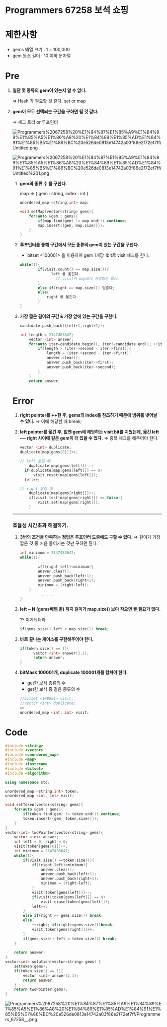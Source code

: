 # Programmers 67258 보석 쇼핑

# 제한사항

- gems 배열 크기 : 1 ~ 100,000
- gem 원소 길이 : 10 이하 문자열

# Pre

1. **일단 몇 종류의 gem이 있는지 알 수 없다.**

    ⇒ Hash 가 필요할 것 같다. set or map

2. **gem이 모두 선택되는 구간을 구하면 될 것 같다.**

    ⇒ 세그 트리   or  투포인터

    ![Programmers%2067258%20%E1%84%87%E1%85%A9%E1%84%89%E1%85%A5%E1%86%A8%20%E1%84%89%E1%85%AD%E1%84%91%E1%85%B5%E1%86%BC%20e526de0813e14742a03f86e2f72ef7ff/Untitled.png](Programmers%2067258%20%E1%84%87%E1%85%A9%E1%84%89%E1%85%A5%E1%86%A8%20%E1%84%89%E1%85%AD%E1%84%91%E1%85%B5%E1%86%BC%20e526de0813e14742a03f86e2f72ef7ff/Untitled.png)

    ![Programmers%2067258%20%E1%84%87%E1%85%A9%E1%84%89%E1%85%A5%E1%86%A8%20%E1%84%89%E1%85%AD%E1%84%91%E1%85%B5%E1%86%BC%20e526de0813e14742a03f86e2f72ef7ff/Untitled%201.png](Programmers%2067258%20%E1%84%87%E1%85%A9%E1%84%89%E1%85%A5%E1%86%A8%20%E1%84%89%E1%85%AD%E1%84%91%E1%85%B5%E1%86%BC%20e526de0813e14742a03f86e2f72ef7ff/Untitled%201.png)

    1. **gem의 종류 수 를 구한다.**

        map ⇒ {  gem : string,  index : int }

        ```cpp
        unordered_map <string,int> map;

        void setMap(vector<string> gems){
            for(auto &gem : gems){
                if(map.find(gem) != map.end()) continue;
                map.insert({gem, map.size()});
            }
        }
        ```

    2. **투포인터를 통해 구간에서 모든 종류의 gem이 있는 구간을 구한다.**
        - bitset <100001> 을 이용하여 gem 1개당 1bit로 visit 체크를 한다.

        ```cpp
        while(1){
        		if(visit.count() == map.size()){
        			  left 를 옮긴다.
        				// visit이 map보다 커질일은 없다.
        		}
        		else if(right == map.size()) 멈춘다;
        		else{
        		    right 를 옮긴다.
        		}
        }
        ```

    3. **가장 짧은 길이의 구간 & 가장 앞에 있는 구간을 구한다.**

        ```cpp
        candidate.push_back({left+1,right+1});

        int length = 2147483647;
            vector <int> answer;
            for(auto iter=candidate.begin(); iter!=candidate.end(); ++iter){
                if(length > (iter->second - iter->first)){
                    length = (iter->second - iter->first);
                    answer.clear();
                    answer.push_back(iter->first);
                    answer.push_back(iter->second);
                }
            }
            return answer;
        ```

    # Error

    1. **right pointer를 ++한 후, gems의 index를 참조하기 때문에 범위를 벗어날 수 있다.** 
    ⇒ 이에 해당할 때 break;
    2. **left pointer를 옮긴 후, 없앤 gem에 해당하는 visit bit를 지웠는데,
    옮긴 left  ~~ right 사이에 같은 gem이 더 있을 수 있다.**
    ⇒ 중복 체크를 해주어야 한다.

        ```cpp
        vector <int> duplicate;
        duplicate[map[gems[0]]]++;

        // left 옮길 때
        	duplicate[map[gems[left]]]--;
          if(duplicate[map[gems[left]]] == 0)
              visit.reset(map[gems[left]]);
          left++;

        // right 옮길 때
        	duplicate[map[gems[right]]]++;
        	if(visit.test(map[gems[right]]) == false){
        	    visit.set(map[gems[right]]);
        	}
        ```

    ---

    ### 효율성 시간초과 해결하기.

    1. **3번의 조건을 만족하는 정답은 투포인터 도중에도 구할 수 있다.**
    ⇒ 길이가 가장 짧은 것 중 처음 들어가는 것만 구하면 된다.

        ```cpp
        int minimum = 2147483647;
        while(1){
        		... ...
        		if((right-left)<minimum){
                answer.clear();
                answer.push_back(left+1);
                answer.push_back(right+1);
                minimum = (right-left);
            }
        		... ...
        }
        ```

    2. **left ~ N (gems배열 끝) 까지 길이가 map.size() 보다 작으면 볼 필요가 없다.**

        ?? 이게뭐더라

        ```cpp
        if(gems.size()-left < map.size()) break;
        ```

    3. **바로 끝나는 케이스를 구현해주어야 한다.**

        ```cpp
        if(token.size() == 1){
        	  vector <int> answer(2,1);
        	  return answer;
        } 
        ```

    4. **bitMask 100001개, duplicate 100001개를 합쳐야 한다.**
        - get한 보석 종류의 수
        - get한 보석 중 같은 종류의 수

        ```cpp
        //bitset <100001> visit;
        //vector <int> duplicate;
        => 
        unordered_map <int, int> visit;
        ```

# Code

```cpp
#include <string>
#include <vector>
#include <unordered_map>
#include <map>
#include <iostream>
#include <bitset>
#include <algorithm>

using namespace std;

unordered_map <string,int> token;
unordered_map <int, int> visit;

void setToken(vector<string> gems){
    for(auto &gem : gems){
        if(token.find(gem) != token.end()) continue;
        token.insert({gem, token.size()});
    }
}
vector<int> twoPointer(vector<string> gems){
    vector <int> answer;
    int left = 0, right = 0;
    visit[token[gems[0]]]++;
    int minimum = 2147483647;
    while(1){ 
        if(visit.size() ==token.size()){
            if((right-left)<minimum){
                answer.clear();
                answer.push_back(left+1);
                answer.push_back(right+1);
                minimum = (right-left);
            }
            visit[token[gems[left]]]--;
            if(visit[token[gems[left]]] == 0)
                visit.erase(token[gems[left]]);
            left++;
        }
        else if(right == gems.size()) break;
        else{
            ++right; if(right>=gems.size())break;
            visit[token[gems[right]]]++;
        }
        if(gems.size()-left < token.size()) break;
    }
    
    return answer;
}
vector<int> solution(vector<string> gems) {
    setToken(gems);
    if(token.size() == 1){
        vector <int> answer(2,1);
        return answer;
    } 
    return twoPointer(gems);
}
```

![Programmers%2067258%20%E1%84%87%E1%85%A9%E1%84%89%E1%85%A5%E1%86%A8%20%E1%84%89%E1%85%AD%E1%84%91%E1%85%B5%E1%86%BC%20e526de0813e14742a03f86e2f72ef7ff/Programmers_67258__.png](Programmers%2067258%20%E1%84%87%E1%85%A9%E1%84%89%E1%85%A5%E1%86%A8%20%E1%84%89%E1%85%AD%E1%84%91%E1%85%B5%E1%86%BC%20e526de0813e14742a03f86e2f72ef7ff/Programmers_67258__.png)